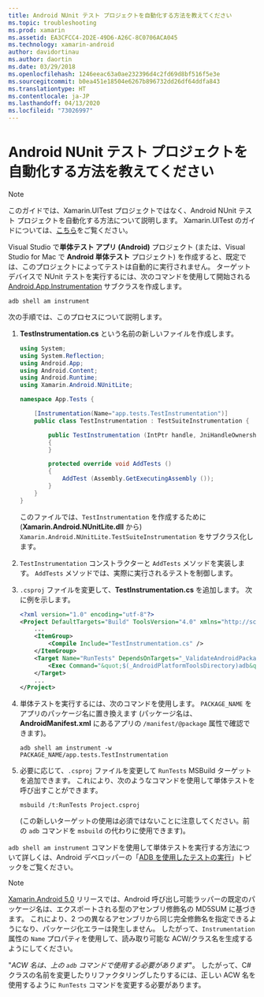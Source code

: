 ```yaml
---
title: Android NUnit テスト プロジェクトを自動化する方法を教えてください
ms.topic: troubleshooting
ms.prod: xamarin
ms.assetid: EA3CFCC4-2D2E-49D6-A26C-8C0706ACA045
ms.technology: xamarin-android
author: davidortinau
ms.author: daortin
ms.date: 03/29/2018
ms.openlocfilehash: 1246eeac63a0ae232396d4c2fd69d8bf516f5e3e
ms.sourcegitcommit: b0ea451e18504e6267b896732dd26df64ddfa843
ms.translationtype: HT
ms.contentlocale: ja-JP
ms.lasthandoff: 04/13/2020
ms.locfileid: "73026997"
---
```

# <a name="how-do-i-automate-an-android-nunit-test-project"></a>Android NUnit テスト プロジェクトを自動化する方法を教えてください

> [!NOTE]
> このガイドでは、Xamarin.UITest プロジェクトではなく、Android NUnit テスト プロジェクトを自動化する方法について説明します。 Xamarin.UITest のガイドについては、[こちら](https://docs.microsoft.com/appcenter/test-cloud/preparing-for-upload/xamarin-android-uitest)をご覧ください。

Visual Studio で**単体テスト アプリ (Android)** プロジェクト (または、Visual Studio for Mac で **Android 単体テスト** プロジェクト) を作成すると、既定では、このプロジェクトによってテストは自動的に実行されません。
ターゲット デバイスで NUnit テストを実行するには、次のコマンドを使用して開始される [Android.App.Instrumentation](xref:Android.App.Instrumentation) サブクラスを作成します。 

```shell
adb shell am instrument 
```

次の手順では、このプロセスについて説明します。

1. **TestInstrumentation.cs** という名前の新しいファイルを作成します。 

    ```cs 
    using System;
    using System.Reflection;
    using Android.App;
    using Android.Content;
    using Android.Runtime;
    using Xamarin.Android.NUnitLite;

    namespace App.Tests {

        [Instrumentation(Name="app.tests.TestInstrumentation")]
        public class TestInstrumentation : TestSuiteInstrumentation {

            public TestInstrumentation (IntPtr handle, JniHandleOwnership transfer) : base (handle, transfer)
            {
            }

            protected override void AddTests ()
            {
                AddTest (Assembly.GetExecutingAssembly ());
            }
        }
    }
    ```

    このファイルでは、`TestInstrumentation` を作成するために (**Xamarin.Android.NUnitLite.dll** から) `Xamarin.Android.NUnitLite.TestSuiteInstrumentation` をサブクラス化します。

2. `TestInstrumentation` コンストラクターと `AddTests` メソッドを実装します。 `AddTests` メソッドでは、実際に実行されるテストを制御します。

3. `.csproj` ファイルを変更して、**TestInstrumentation.cs** を追加します。 次に例を示します。

    ```xml
    <?xml version="1.0" encoding="utf-8"?>
    <Project DefaultTargets="Build" ToolsVersion="4.0" xmlns="http://schemas.microsoft.com/developer/msbuild/2003">
        ...
        <ItemGroup>
            <Compile Include="TestInstrumentation.cs" />
        </ItemGroup>
        <Target Name="RunTests" DependsOnTargets="_ValidateAndroidPackageProperties">
            <Exec Command="&quot;$(_AndroidPlatformToolsDirectory)adb&quot; $(AdbTarget) $(AdbOptions) shell am instrument -w $(_AndroidPackage)/app.tests.TestInstrumentation" />
        </Target>
        ...
    </Project>
    ```

4. 単体テストを実行するには、次のコマンドを使用します。 `PACKAGE_NAME` をアプリのパッケージ名に置き換えます (パッケージ名は、**AndroidManifest.xml** にあるアプリの `/manifest/@package` 属性で確認できます)。

    ```shell
    adb shell am instrument -w PACKAGE_NAME/app.tests.TestInstrumentation
    ```

5. 必要に応じて、`.csproj` ファイルを変更して `RunTests` MSBuild ターゲットを追加できます。 これにより、次のようなコマンドを使用して単体テストを呼び出すことができます。

    ```shell
    msbuild /t:RunTests Project.csproj
    ```

    (この新しいターゲットの使用は必須ではないことに注意してください。前の `adb` コマンドを `msbuild` の代わりに使用できます)。

`adb shell am instrument` コマンドを使用して単体テストを実行する方法について詳しくは、Android デベロッパーの「[ADB を使用したテストの実行](https://developer.android.com/studio/test/command-line.html#RunTestsDevice)」トピックをご覧ください。

> [!NOTE]
> [Xamarin.Android 5.0](https://github.com/xamarin/release-notes-archive/blob/master/release-notes/android/xamarin.android_5/xamarin.android_5.1/index.md#Android_Callable_Wrapper_Naming) リリースでは、Android 呼び出し可能ラッパーの既定のパッケージ名は、エクスポートされる型のアセンブリ修飾名の MD5SUM に基づきます。 これにより、2 つの異なるアセンブリから同じ完全修飾名を指定できるようになり、パッケージ化エラーは発生しません。 したがって、`Instrumentation` 属性の `Name` プロパティを使用して、読み取り可能な ACW/クラス名を生成するようにしてください。

"_ACW 名は、上の `adb` コマンドで使用する必要があります_"。
したがって、C# クラスの名前を変更したりリファクタリングしたりするには、正しい ACW 名を使用するように `RunTests` コマンドを変更する必要があります。
